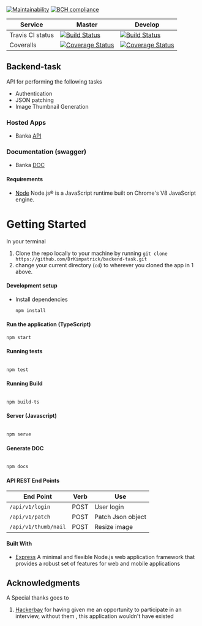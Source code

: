 [![Maintainability](https://api.codeclimate.com/v1/badges/67bae1068599e5cc1b24/maintainability)](https://codeclimate.com/github/DrKimpatrick/backend-task/maintainability) [![BCH compliance](https://bettercodehub.com/edge/badge/DrKimpatrick/backend-task?branch=develop)](https://bettercodehub.com/)

| Service          | Master                                                                                                                                                                         | Develop                                                                                                                                                                          |
| ---------------- | ------------------------------------------------------------------------------------------------------------------------------------------------------------------------------ | -------------------------------------------------------------------------------------------------------------------------------------------------------------------------------- |
| Travis CI status | [![Build Status](https://travis-ci.org/DrKimpatrick/backend-task.svg?branch=master)](https://travis-ci.org/DrKimpatrick/backend-task)                                          | [![Build Status](https://travis-ci.org/DrKimpatrick/backend-task.svg?branch=develop)](https://travis-ci.org/DrKimpatrick/backend-task)                                           |
| Coveralls        | [![Coverage Status](https://coveralls.io/repos/github/DrKimpatrick/backend-task/badge.svg?branch=master)](https://coveralls.io/github/DrKimpatrick/backend-task?branch=master) | [![Coverage Status](https://coveralls.io/repos/github/DrKimpatrick/backend-task/badge.svg?branch=develop)](https://coveralls.io/github/DrKimpatrick/backend-task?branch=develop) |

## Backend-task

API for performing the following tasks

-   Authentication
-   JSON patching
-   Image Thumbnail Generation

### Hosted Apps

-   Banka [API](https://hackerbay.herokuapp.com/)

### Documentation (swagger)

-   Banka [DOC](https://drkimpatrick.github.io/backend-task/)

#### Requirements

-   [Node](https://nodejs.org/en/) Node.js® is a JavaScript runtime built on Chrome's V8 JavaScript engine.

# Getting Started

In your terminal

1. Clone the repo locally to your machine by running `git clone https://github.com/DrKimpatrick/backend-task.git`
2. change your current directory (`cd`) to wherever you cloned the app in 1 above.

#### Development setup

-   Install dependencies
    ```bash
    npm install
    ```

#### Run the application (TypeScript)

```bash
npm start
```

#### Running tests

```bash

npm test

```

#### Running Build

```bash

npm build-ts

```

#### Server (Javascript)

```bash

npm serve

```

#### Generate DOC

```bash

npm docs

```

#### API REST End Points

| End Point            | Verb | Use               |
| -------------------- | ---- | ----------------- |
| `/api/v1/login`      | POST | User login        |
| `/api/v1/patch`      | POST | Patch Json object |
| `/api/v1/thumb/nail` | POST | Resize image      |

#### Built With

-   [Express](https://expressjs.com/) A minimal and flexible Node.js web application framework that provides a robust set of features for web and mobile applications

## Acknowledgments

A Special thanks goes to

1. [Hackerbay](https://hackerbay.io/) for having given me an opportunity to participate in an interview, without them , this application wouldn't have existed
